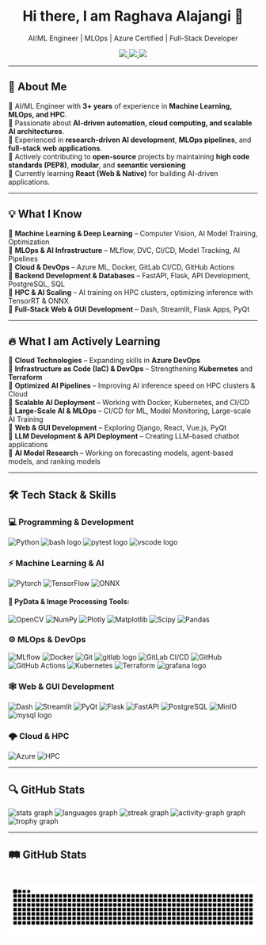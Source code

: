<h1 align="center">Hi there, I am Raghava Alajangi 👋</h1>
<p align="center">
AI/ML Engineer | MLOps | Azure Certified | Full-Stack Developer 
</p>

<p align="center">
  <a href="https://www.linkedin.com/in/raghavaalajangi/">
    <img src="https://img.shields.io/badge/LinkedIn-Connect-blue?style=for-the-badge&logo=linkedin" />  
  </a>
  <a href="mailto:raghava.alajangi95@gmail.com">
    <img src="https://img.shields.io/badge/Gmail-Contact-informational?style=for-the-badge&logo=gmail" />  
  </a>
  <a href="https://yourportfolio.com">
    <img src="https://img.shields.io/badge/Portfolio-View-red?style=for-the-badge&logo=vercel" />
  </a>
</p>

---

## 🚀 About Me
🔹 AI/ML Engineer with **3+ years** of experience in **Machine Learning, MLOps, and HPC**.  
🔹 Passionate about **AI-driven automation, cloud computing, and scalable AI architectures**.  
🔹 Experienced in **research-driven AI development**, **MLOps pipelines**, and **full-stack web applications**.  
🔹 Actively contributing to **open-source** projects by maintaining **high code standards (PEP8)**, **modular**, and **semantic versioning**   
🔹 Currently learning **React (Web & Native)** for building AI-driven applications.  

---

## 💡 What I Know   
🔹 **Machine Learning & Deep Learning** – Computer Vision, AI Model Training, Optimization  
🔹 **MLOps & AI Infrastructure** – MLflow, DVC, CI/CD, Model Tracking, AI Pipelines   
🔹 **Cloud & DevOps** – Azure ML, Docker, GitLab CI/CD, GitHub Actions      
🔹 **Backend Development & Databases** – FastAPI, Flask, API Development, PostgreSQL, SQL   
🔹 **HPC & AI Scaling** – AI training on HPC clusters, optimizing inference with TensorRT & ONNX   
🔹 **Full-Stack Web & GUI Development** – Dash, Streamlit, Flask Apps, PyQt   

---

## 🔥 What I am Actively Learning   
🔹 **Cloud Technologies** – Expanding skills in **Azure DevOps**    
🔹 **Infrastructure as Code (IaC) & DevOps** – Strengthening **Kubernetes** and **Terraform**    
🔹 **Optimized AI Pipelines** – Improving AI inference speed on HPC clusters & Cloud     
🔹 **Scalable AI Deployment** – Working with Docker, Kubernetes, and CI/CD    
🔹 **Large-Scale AI & MLOps** – CI/CD for ML, Model Monitoring, Large-scale AI Training   
🔹 **Web & GUI Development** – Exploring Django, React, Vue.js, PyQt   
🔹 **LLM Development & API Deployment** – Creating LLM-based chatbot applications   
🔹 **AI Model Research** – Working on forecasting models, agent-based models, and ranking models   

---

## 🛠️ Tech Stack & Skills

### 💻 **Programming & Development**
![Python](https://img.shields.io/badge/Python-3776AB?style=for-the-badge&logo=python&logoColor=white)
<img src="https://img.shields.io/badge/GNU Bash-4EAA25?logo=gnubash&logoColor=white&style=for-the-badge" height="28" alt="bash logo"  />
<img src="https://img.shields.io/badge/Pytest-0A9EDC?logo=pytest&logoColor=white&style=for-the-badge" height="28" alt="pytest logo"  />
<img src="https://img.shields.io/badge/Visual Studio Code-007ACC?logo=visualstudiocode&logoColor=white&style=for-the-badge" height="28" alt="vscode logo"  />

### ⚡ **Machine Learning & AI**
![Pytorch](https://img.shields.io/badge/PyTorch-EE4C2C?style=for-the-badge&logo=pytorch&logoColor=white)
![TensorFlow](https://img.shields.io/badge/TensorFlow-FF6F00?style=for-the-badge&logo=tensorflow&logoColor=white)
![ONNX](https://img.shields.io/badge/ONNX-005CED?style=for-the-badge&logo=onnx&logoColor=white)

#### 🧰 PyData & Image Processing Tools:
![OpenCV](https://img.shields.io/badge/opencv-%23white.svg?style=for-the-badge&logo=opencv&logoColor=white) 
![NumPy](https://img.shields.io/badge/numpy-%23013243.svg?style=for-the-badge&logo=numpy&logoColor=white) 
![Plotly](https://img.shields.io/badge/Plotly-%233F4F75.svg?style=for-the-badge&logo=plotly&logoColor=white)
![Matplotlib](https://img.shields.io/badge/Matplotlib-%23ffffff.svg?style=for-the-badge&logo=Matplotlib&logoColor=black)
![Scipy](https://img.shields.io/badge/SciPy-%230C55A5.svg?style=for-the-badge&logo=scipy&logoColor=%white)
![Pandas](https://img.shields.io/badge/pandas-%23150458.svg?style=for-the-badge&logo=pandas&logoColor=white)

### ⚙️ **MLOps & DevOps**  
![MLflow](https://img.shields.io/badge/MLflow-0194E2?style=for-the-badge&logo=mlflow&logoColor=white)
![Docker](https://img.shields.io/badge/Docker-2496ED?style=for-the-badge&logo=docker&logoColor=white)
![Git](https://img.shields.io/badge/git-%23F05033.svg?style=for-the-badge&logo=git&logoColor=white)
<img src="https://img.shields.io/badge/GitLab-FC6D26?logo=gitlab&logoColor=black&style=for-the-badge" height="28" alt="gitlab logo"  />
![GitLab CI/CD](https://img.shields.io/badge/GitLab_CI/CD-FC6D26?style=for-the-badge&logo=gitlab&logoColor=white)
![GitHub](https://img.shields.io/badge/github-%23121011.svg?style=for-the-badge&logo=github&logoColor=white)   
![GitHub Actions](https://img.shields.io/badge/github%20actions-%232671E5.svg?style=for-the-badge&logo=githubactions&logoColor=white)
![Kubernetes](https://img.shields.io/badge/Kubernetes-326CE5?style=for-the-badge&logo=kubernetes&logoColor=white)
![Terraform](https://img.shields.io/badge/Terraform-7B42BC?style=for-the-badge&logo=terraform&logoColor=white)
<img src="https://img.shields.io/badge/Grafana-F46800?logo=grafana&logoColor=black&style=for-the-badge" height="28" alt="grafana logo"  />

### 🕸️ **Web & GUI Development**  
![Dash](https://img.shields.io/badge/Dash-119EDA?style=for-the-badge&logo=plotly&logoColor=white)
![Streamlit](https://img.shields.io/badge/Streamlit-FF4B4B?style=for-the-badge&logo=streamlit&logoColor=white)
![PyQt](https://img.shields.io/badge/PyQt-41CD52?style=for-the-badge&logo=qt&logoColor=white)
![Flask](https://img.shields.io/badge/Flask-000000?style=for-the-badge&logo=flask&logoColor=white)
![FastAPI](https://img.shields.io/badge/FastAPI-009688?style=for-the-badge&logo=fastapi&logoColor=white)
![PostgreSQL](https://img.shields.io/badge/PostgreSQL-336791?style=for-the-badge&logo=postgresql&logoColor=white)
![MinIO](https://img.shields.io/badge/MinIO-DB1D24?style=for-the-badge&logo=minio&logoColor=white)
<img src="https://img.shields.io/badge/MySQL-4479A1?logo=mysql&logoColor=white&style=for-the-badge" height="28" alt="mysql logo"  />


### 🌩️ **Cloud & HPC**  
![Azure](https://img.shields.io/badge/Microsoft_Azure-0078D4?style=for-the-badge&logo=microsoft-azure&logoColor=white)
![HPC](https://img.shields.io/badge/HPC-282C34?style=for-the-badge&logo=supercomputer&logoColor=white)  

---
<!--
## 📌 **Projects & Experience**  

### 🔹 **AI-Powered Medical Image Segmentation**  
📍 **Max Planck Institute** (2022 – Present)  
✔ Developed **deep learning models** for **medical image segmentation** (CNNs, Transformers)  
✔ Built an **MLOps pipeline** with **MLflow, GitLab CI/CD, DVC, Docker, PostgreSQL, and MinIO**  
✔ **Optimized AI inference** using **ONNX & TensorRT**, reducing latency by **40%**  

### 🔹 **Self-Hosted ML Platform for HPC Workflows**  
📍 **Max Planck Institute**  
✔ Designed a **self-hosted AI training infrastructure** for **HPC & cloud environments**  
✔ Integrated **Kubernetes, OpenStack, and GitLab CI/CD** for **automated training & deployment**  
✔ Established **dataset versioning & model registry** to enable reproducibility  

### 🔹 **AI-Powered Laser Weld Inspection**  
📍 **Bosch (Internship)**  
✔ Prototyped an **AI-driven measurement extraction tool** for **laser weld analysis**  
✔ Developed **deep learning models** for **defect detection**, achieving **90% accuracy**  
✔ **Deployed AI models** for **automated quality inspection** in manufacturing  

---
-->

## 🔍 **GitHub Stats**  
<div align="left">
  <img src="https://github-readme-stats.vercel.app/api?username=RaghavaAlajangi&hide_title=false&hide_rank=false&show_icons=true&include_all_commits=true&count_private=true&disable_animations=false&theme=radical&locale=en&hide_border=false&order=1" height="150" alt="stats graph"  />
  <img src="https://github-readme-stats.vercel.app/api/top-langs?username=RaghavaAlajangi&locale=en&hide_title=false&layout=compact&card_width=320&langs_count=6&theme=radical&hide_border=false&order=2" height="150" alt="languages graph"  />
  <img src="https://streak-stats.demolab.com?user=RaghavaAlajangi&locale=en&mode=daily&theme=radical&hide_border=false&border_radius=5&order=3" height="150" alt="streak graph"  />
  <img src="https://github-readme-activity-graph.vercel.app/graph?username=RaghavaAlajangi&radius=16&theme=redical&area=true&order=5&hide_border=false&hide_title=false" height="267" alt="activity-graph graph"  />
  <img src="https://github-profile-trophy.vercel.app?username=RaghavaAlajangi&theme=dracula&column=5&row=2&margin-w=15&margin-h=15&no-bg=false&no-frame=false&order=4" height="150" alt="trophy graph"  />
</div>

---

## 🛤️ **GitHub Stats**  

###

<br clear="both">

<img src="https://raw.githubusercontent.com/RaghavaAlajangi/RaghavaAlajangi/output/snake.svg" alt="Snake animation" />

###

